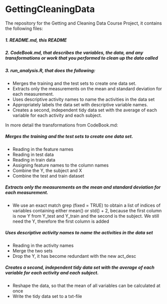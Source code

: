 GettingCleaningData
===================

The repository for the Getting and Cleaning Data Course Project, it contains the following files:

##### 1. README.md, this README

##### 2. CodeBook.md, that describes the variables, the data, and any transformations or work that you performed to clean up the data called

##### 3. run_analysis.R, that does the following:

- Merges the training and the test sets to create one data set.
- Extracts only the measurements on the mean and standard deviation for each measurement. 
- Uses descriptive activity names to name the activities in the data set
- Appropriately labels the data set with descriptive variable names. 
- Creates a second, independent tidy data set with the average of each variable for each activity and each subject. 

In more detail the transformations from CodeBook.md:

##### Merges the training and the test sets to create one data set.
- Reading in the feature names
- Reading in test data
- Reading in train data
- Assigning feature names to the column names
- Combine the Y, the subject and X
- Combine the test and train dataset

##### Extracts only the measurements on the mean and standard deviation for each measurement. 
- We use an exact match grep (fixed = TRUE) to obtain a list of indices of variables
 containing either mean() or std() + 2, because the first column is now Y from Y_test and Y_train and the second is the subject. We still need the Y, therefore the first column is added

##### Uses descriptive activity names to name the activities in the data set
- Reading in the activity names
- Merge the two sets
- Drop the Y, it has become redundant with the new act_desc

##### Creates a second, independent tidy data set with the average of each variable for each activity and each subject. 
- Reshape the data, so that the mean of all variables can be calculated at once
- Write the tidy data set to a txt-file





